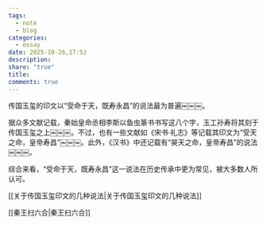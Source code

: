 ```yaml
---
tags:
  - note
  - blog
categories:
  - essay
date: 2025-10-26,17:53
description:
share: "true"
title:
comments: true
---
```


传国玉玺的印文以“受命于天，既寿永昌”的说法最为普遍￼￼￼。

据众多文献记载，秦始皇命丞相李斯以鱼虫篆书书写这八个字，玉工孙寿将其刻于传国玉玺之上￼￼￼。不过，也有一些文献如《宋书·礼志》等记载其印文为“受天之命，皇帝寿昌”￼￼￼。此外，《汉书》中还记载有“昊天之命，皇帝寿昌”的说法￼￼￼。

综合来看，“受命于天，既寿永昌”这一说法在历史传承中更为常见，被大多数人所认可。

[[关于传国玉玺印文的几种说法|关于传国玉玺印文的几种说法]]

[[秦王扫六合|秦王扫六合]]
